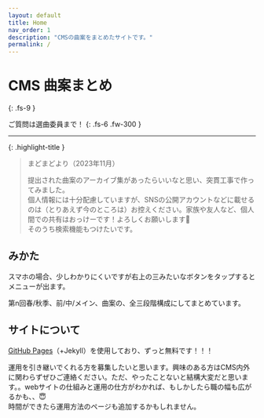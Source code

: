 ```yaml
---
layout: default
title: Home
nav_order: 1
description: "CMSの曲案をまとめたサイトです。"
permalink: /
---
```


# CMS 曲案まとめ
{: .fs-9 }

ご質問は選曲委員まで！
{: .fs-6 .fw-300 }



---

{: .highlight-title }
> まどまどより（2023年11月）
>
> 提出された曲案のアーカイブ集があったらいいなと思い、突貫工事で作ってみました。<br>個人情報には十分配慮していますが、SNSの公開アカウントなどに載せるのは（とりあえず今のところは）お控えください。家族や友人など、個人間での共有はおっけーです！よろしくお願いします🙇<br>そのうち検索機能もつけたいです。

## みかた
スマホの場合、少しわかりにくいですが右上の三みたいなボタンをタップするとメニューが出ます。

第n回春/秋季、前/中/メイン、曲案の、全三段階構成にしてまとめています。

## サイトについて
<a href="https://docs.github.com/ja/pages">GitHub Pages</a>（+Jekyll）を使用しており、ずっと無料です！！！

運用を引き継いでくれる方を募集したいと思います。興味のある方はCMS内外に関わらずぜひご連絡ください。ただ、やったことないと結構大変だと思います。。webサイトの仕組みと運用の仕方がわかれば、もしかしたら職の幅も広がるかも、、😇<br>時間ができたら運用方法のページも追加するかもしれません。